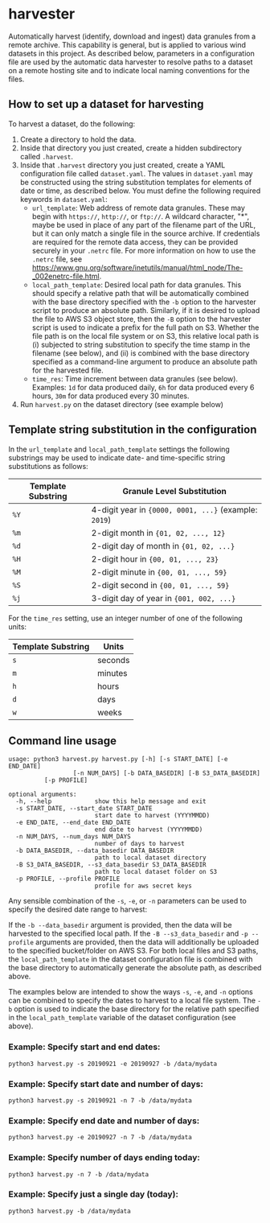 # harvester

Automatically harvest (identify, download and ingest) data granules from a
remote archive.  This capability is general, but is applied to various
wind datasets in this project.  As described below, parameters in a
configuration file are used by the automatic data harvester to resolve
paths to a dataset on a remote hosting site and to indicate local naming
conventions for the files.

## How to set up a dataset for harvesting

To harvest a dataset, do the following:

1. Create a directory to hold the data.
2. Inside that directory you just created, create a hidden
subdirectory called `.harvest`.
3. Inside that `.harvest` directory you just created, 
create a YAML configuration file called `dataset.yaml`.
The values in `dataset.yaml` may be constructed
using the string substitution templates for elements of date or time,
as described below.  You must define the following required keywords in
`dataset.yaml`:
    * `url_template`: Web address of remote data granules.  These may
    begin with `https://`, `http://`, or `ftp://`. A wildcard character,
    "*", maybe be used in place of any part of the filename part of the URL,
    but it can only match a single file in the source archive. If credentials 
    are required for the remote data access, they can be provided securely
    in your `.netrc` file.  For more information on how to use the `.netrc`
    file, see https://www.gnu.org/software/inetutils/manual/html_node/The-_002enetrc-file.html.
    * `local_path_template`: Desired local path for data granules.  This
    should specify a relative path that will be automatically combined
    with the base directory specified with the `-b` option to the harvester
    script to produce an absolute path.  Similarly, if it is desired to
    upload the file to AWS S3 object store, then the `-B` option to the
    harvester script is used to indicate a prefix for the full path on S3.
    Whether the file path is on the local file system or on S3, this
    relative local path is (i) subjected to string substitution to specify the
    time stamp in the filename (see below), and (ii) is combined with the base
    directory specified as a command-line argument to produce an absolute
    path for the harvested file.
    * `time_res`: Time increment between data granules (see below).  Examples:
    `1d` for data produced daily, `6h` for data produced every 6 hours, `30m`
    for data produced every 30 minutes.
4. Run `harvest.py` on the dataset directory (see example below)

## Template string substitution in the configuration

In the `url_template` and `local_path_template` settings the following
substrings may be used to indicate date- and time-specific string
substitutions as follows:

Template Substring | Granule Level Substitution
-------------------|----------------------------------------
`%Y` | 4-digit year in `{0000, 0001, ...}` (example: `2019`)
`%m` | 2-digit month in `{01, 02, ..., 12}`
`%d` | 2-digit day of month in `{01, 02, ...}`
`%H` | 2-digit hour in `{00, 01, ..., 23}`
`%M` | 2-digit minute in `{00, 01, ..., 59}`
`%S` | 2-digit second in `{00, 01, ..., 59}`
`%j` | 3-digit day of year in `{001, 002, ...}`

For the `time_res` setting, use an integer number of one of the
following units:

Template Substring | Units
-------------------|-------
`s` | seconds
`m` | minutes
`h` | hours
`d` | days
`w` | weeks

## Command line usage

```
usage: python3 harvest.py harvest.py [-h] [-s START_DATE] [-e END_DATE]
                  [-n NUM_DAYS] [-b DATA_BASEDIR] [-B S3_DATA_BASEDIR]
		  [-p PROFILE]

optional arguments:
  -h, --help            show this help message and exit
  -s START_DATE, --start_date START_DATE
                        start date to harvest (YYYYMMDD)
  -e END_DATE, --end_date END_DATE
                        end date to harvest (YYYYMMDD)
  -n NUM_DAYS, --num_days NUM_DAYS
                        number of days to harvest
  -b DATA_BASEDIR, --data_basedir DATA_BASEDIR
                        path to local dataset directory
  -B S3_DATA_BASEDIR, --s3_data_basedir S3_DATA_BASEDIR
                        path to local dataset folder on S3
  -p PROFILE, --profile PROFILE
                        profile for aws secret keys
```

Any sensible combination of the `-s`, `-e`, or `-n` parameters can be used
to specify the desired date range to harvest:

If the `-b --data_basedir` argument is provided, then the data will be 
harvested to the specified local path.  If the `-B --s3_data_basedir` 
and `-p --profile` arguments are provided, 
then the data will additionally be uploaded to the 
specified bucket/folder on AWS S3.  For both local files and S3 paths, the 
`local_path_template` in the dataset configuration file is combined with the
base directory to automatically generate the absolute path, as described 
above.

The examples below are intended to show the ways `-s`, `-e`, and `-n` options
can be combined to specify the dates to harvest to a local file system.
The `-b` option is used to indicate the base directory for the relative
path specified in the `local_path_template` variable of the dataset 
configuration (see above).

### Example: Specify start and end dates:

```
python3 harvest.py -s 20190921 -e 20190927 -b /data/mydata
```

### Example: Specify start date and number of days:

```
python3 harvest.py -s 20190921 -n 7 -b /data/mydata
```

### Example: Specify end date and number of days:

```
python3 harvest.py -e 20190927 -n 7 -b /data/mydata
```

### Example: Specify number of days ending today:

```
python3 harvest.py -n 7 -b /data/mydata
```

### Example: Specify just a single day (today):

```
python3 harvest.py -b /data/mydata
```
